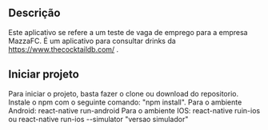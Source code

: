 
## Descrição
Este aplicativo se refere a um teste de vaga de emprego para a empresa MazzaFC.
É um aplicativo para consultar drinks da https://www.thecocktaildb.com/ . 

## Iniciar projeto
Para iniciar o projeto, basta fazer o clone ou download do repositorio. Instale o npm com o seguinte comando: "npm install".
Para o ambiente Android: react-native run-android
Para o ambiente IOS: react-native ruin-ios ou react-native run-ios --simulator "versao simulador"



